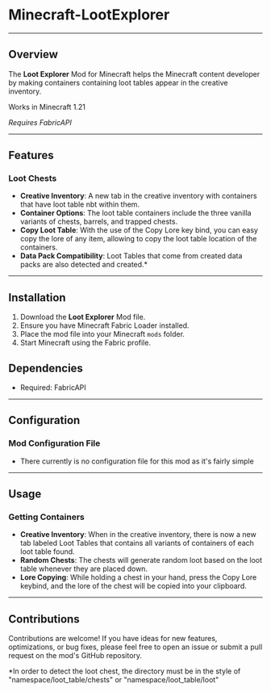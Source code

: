 Minecraft-LootExplorer
===============
---------------	

## Overview

The **Loot Explorer** Mod for Minecraft helps the Minecraft content developer by making containers containing loot tables appear in the creative inventory.

Works in Minecraft 1.21

*Requires FabricAPI*

---------------	

## Features

### Loot Chests

- **Creative Inventory**: A new tab in the creative inventory with containers that have loot table nbt within them.
- **Container Options**: The loot table containers include the three vanilla variants of chests, barrels, and trapped chests.
- **Copy Loot Table**: With the use of the Copy Lore key bind, you can easy copy the lore of any item, allowing to copy the loot table location of the containers.
- **Data Pack Compatibility**: Loot Tables that come from created data packs are also detected and created.*

---------------	

## Installation

1. Download the **Loot Explorer** Mod file.
2. Ensure you have Minecraft Fabric Loader installed.
3. Place the mod file into your Minecraft `mods` folder.
4. Start Minecraft using the Fabric profile.

## Dependencies
- Required: FabricAPI

---------------	

## Configuration

### Mod Configuration File

- There currently is no configuration file for this mod as it's fairly simple

---------------	

## Usage

### Getting Containers

- **Creative Inventory**: When in the creative inventory, there is now a new tab labeled Loot Tables that contains all variants of containers of each loot table found.
- **Random Chests**: The chests will generate random loot based on the loot table whenever they are placed down.
- **Lore Copying**: While holding a chest in your hand, press the Copy Lore keybind, and the lore of the chest will be copied into your clipboard.

---------------	

## Contributions

Contributions are welcome! If you have ideas for new features, optimizations, or bug fixes, please feel free to open an issue or submit a pull request on the mod's GitHub repository.

*In order to detect the loot chest, the directory must be in the style of "namespace/loot_table/chests" or "namespace/loot_table/loot"

